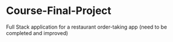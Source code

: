 # Course-Final-Project
Full Stack application for a restaurant order-taking app (need to be completed and improved)

